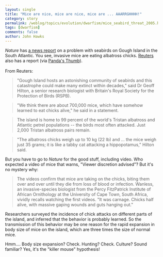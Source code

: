 ```yaml
---
layout: single 
title: "Mice are nice, mice are nice, mice are ... AAARRGHHHH!" 
category: story
permalink: /weblog/topics/evolution/dwarfism/mice_seabird_threat_2005.html
tags: [dwarfism] 
comments: false 
author: John Hawks 
---
```



<p>
<i>Nature</i> has <a href="http://npg.nature.com/news/2005/050718/full/050718-2.html">a news report</a> on a problem with seabirds on Gough Island in the South Atlantic. You see, invasive mice are eating albatross chicks. <a href="http://news.yahoo.com/s/nm/environment_mice_birds_dc;_ylt=AkCnzSxO6TZbA_882N7h4D5hr7sF;_ylu=X3oDMTBiMW04NW9mBHNlYwMlJVRPUCUl">Reuters</a> also has a report (via <a href="http://pandasthumb.org">Panda's Thumb</a>). <br />
 <br />
From Reuters: 
</p>

<blockquote>"Gough Island hosts an astonishing community of seabirds and this catastrophe could make many extinct within decades," said Dr Geoff Hilton, a senior research biologist with Britain's Royal Society for the Protection of Birds (RSPB).</blockquote>

<blockquote>"We think there are about 700,000 mice, which have somehow learned to eat chicks alive," he said in a statement.</blockquote>

<blockquote>The island is home to 99 percent of the world's Tristan albatross and Atlantic petrel populations -- the birds most often attacked. Just 2,000 Tristan albatross pairs remain.</blockquote>

<blockquote>"The albatross chicks weigh up to 10 kg (22 lb) and ... the mice weigh just 35 grams; it is like a tabby cat attacking a hippopotamus," Hilton said.</blockquote>

<p>
But you have to go to <i>Nature</i> for the good stuff, including video. Who expected a video of mice that warns, "Viewer discretion advised"? But it's no mystery why: 
</p>

<blockquote>The videos confirm that mice are taking on the chicks, biting them over and over until they die from loss of blood or infection. Wanless, an invasive-species biologist from the Percy FitzPatrick Institute of African Ornithology at the University of Cape Town, South Africa, vividly recalls watching the first videos. "It was carnage. Chicks half alive, with massive gaping wounds and guts hanging out."</blockquote>

<p>
Researchers surveyed the incidence of chick attacks on different parts of the island, and inferred that the behavior is probably learned. So the transmission of this behavior may be one reason for the rapid expansion in body size of mice on the island, which are three times the size of normal mice. 
</p>

<p>
Hmm.... Body size expansion? Check. Hunting? Check. Culture? Sound familiar? Yes, it's the "killer mouse" hypothesis!
</p>

